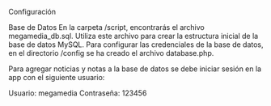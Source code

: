 Configuración

Base de Datos
En la carpeta /script, encontrarás el archivo megamedia_db.sql. Utiliza este archivo para crear la estructura inicial de la base de datos MySQL. 
Para configurar las credenciales de la base de datos, en el directorio /config se ha creado el archivo database.php.


Para agregar noticias y notas a la base de datos se debe iniciar sesión en la app con el siguiente usuario:

Usuario: megamedia
Contraseña: 123456
